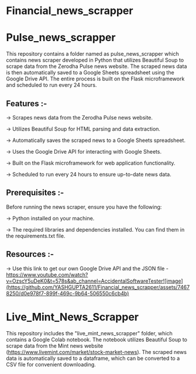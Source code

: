 # Financial_news_scrapper

# Pulse_news_scrapper

This repository contains a folder named as pulse_news_scrapper which contains news scraper developed in Python that utilizes Beautiful Soup to scrape data from the Zerodha Pulse news website. The scraped news data is then automatically saved to a Google Sheets spreadsheet using the Google Drive API. The entire process is built on the Flask microframework and scheduled to run every 24 hours.

## Features :- 

-> Scrapes news data from the Zerodha Pulse news website.

-> Utilizes Beautiful Soup for HTML parsing and data extraction.

-> Automatically saves the scraped news to a Google Sheets spreadsheet.

-> Uses the Google Drive API for interacting with Google Sheets.

-> Built on the Flask microframework for web application functionality.

-> Scheduled to run every 24 hours to ensure up-to-date news data.

## Prerequisites :-

Before running the news scraper, ensure you have the following:

-> Python installed on your machine.

-> The required libraries and dependencies installed. You can find them in the requirements.txt file.

## Resources :- 

-> Use this link to get our own Google Drive API and the JSON file - https://www.youtube.com/watch?v=OzscY5uDeK0&t=578s&ab_channel=AccidentalSoftwareTester![image](https://github.com/YASHGUPTA2611/Financial_news_scrapper/assets/74678250/d0e978f7-899f-469c-9b64-506550c6cb4b)

# Live_Mint_News_Scrapper

This repository includes the "live_mint_news_scrapper" folder, which contains a Google Colab notebook. The notebook utilizes Beautiful Soup to scrape data from the Mint news website (https://www.livemint.com/market/stock-market-news). The scraped news data is automatically saved to a dataframe, which can be converted to a CSV file for convenient downloading.

